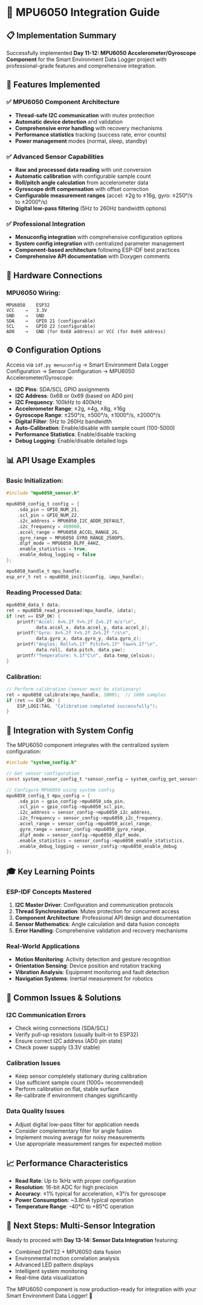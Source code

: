 # 🔄 MPU6050 Integration Guide

## 📋 Implementation Summary

Successfully implemented **Day 11-12: MPU6050 Accelerometer/Gyroscope Component** for the Smart Environment Data Logger project with professional-grade features and comprehensive integration.

## 🎯 Features Implemented

### ✅ **MPU6050 Component Architecture**
- **Thread-safe I2C communication** with mutex protection
- **Automatic device detection** and validation
- **Comprehensive error handling** with recovery mechanisms
- **Performance statistics** tracking (success rate, error counts)
- **Power management** modes (normal, sleep, standby)

### ✅ **Advanced Sensor Capabilities**
- **Raw and processed data reading** with unit conversion
- **Automatic calibration** with configurable sample count
- **Roll/pitch angle calculation** from accelerometer data
- **Gyroscope drift compensation** with offset correction
- **Configurable measurement ranges** (accel: ±2g to ±16g, gyro: ±250°/s to ±2000°/s)
- **Digital low-pass filtering** (5Hz to 260Hz bandwidth options)

### ✅ **Professional Integration**
- **Menuconfig integration** with comprehensive configuration options
- **System config integration** with centralized parameter management
- **Component-based architecture** following ESP-IDF best practices
- **Comprehensive API documentation** with Doxygen comments

## 🔌 Hardware Connections

### MPU6050 Wiring:
```
MPU6050    ESP32
VCC    →   3.3V
GND    →   GND
SDA    →   GPIO 21 (configurable)
SCL    →   GPIO 22 (configurable)
AD0    →   GND (for 0x68 address) or VCC (for 0x69 address)
```

## ⚙️ Configuration Options

Access via `idf.py menuconfig` → Smart Environment Data Logger Configuration → Sensor Configuration → MPU6050 Accelerometer/Gyroscope:

- **I2C Pins**: SDA/SCL GPIO assignments
- **I2C Address**: 0x68 or 0x69 (based on AD0 pin)
- **I2C Frequency**: 100kHz to 400kHz
- **Accelerometer Range**: ±2g, ±4g, ±8g, ±16g
- **Gyroscope Range**: ±250°/s, ±500°/s, ±1000°/s, ±2000°/s  
- **Digital Filter**: 5Hz to 260Hz bandwidth
- **Auto-Calibration**: Enable/disable with sample count (100-5000)
- **Performance Statistics**: Enable/disable tracking
- **Debug Logging**: Enable/disable detailed logs

## 📊 API Usage Examples

### Basic Initialization:
```c
#include "mpu6050_sensor.h"

mpu6050_config_t config = {
    .sda_pin = GPIO_NUM_21,
    .scl_pin = GPIO_NUM_22,
    .i2c_address = MPU6050_I2C_ADDR_DEFAULT,
    .i2c_frequency = 400000,
    .accel_range = MPU6050_ACCEL_RANGE_2G,
    .gyro_range = MPU6050_GYRO_RANGE_250DPS,
    .dlpf_mode = MPU6050_DLPF_44HZ,
    .enable_statistics = true,
    .enable_debug_logging = false
};

mpu6050_handle_t mpu_handle;
esp_err_t ret = mpu6050_init(&config, &mpu_handle);
```

### Reading Processed Data:
```c
mpu6050_data_t data;
ret = mpu6050_read_processed(mpu_handle, &data);
if (ret == ESP_OK) {
    printf("Accel: X=%.2f Y=%.2f Z=%.2f m/s²\n", 
           data.accel_x, data.accel_y, data.accel_z);
    printf("Gyro: X=%.2f Y=%.2f Z=%.2f °/s\n", 
           data.gyro_x, data.gyro_y, data.gyro_z);
    printf("Angles: Roll=%.1f° Pitch=%.1f° Yaw=%.1f°\n", 
           data.roll, data.pitch, data.yaw);
    printf("Temperature: %.1f°C\n", data.temp_celsius);
}
```

### Calibration:
```c
// Perform calibration (sensor must be stationary)
ret = mpu6050_calibrate(mpu_handle, 1000);  // 1000 samples
if (ret == ESP_OK) {
    ESP_LOGI(TAG, "Calibration completed successfully");
}
```

## 🔧 Integration with System Config

The MPU6050 component integrates with the centralized system configuration:

```c
#include "system_config.h"

// Get sensor configuration
const system_sensor_config_t *sensor_config = system_config_get_sensors();

// Configure MPU6050 using system config
mpu6050_config_t mpu_config = {
    .sda_pin = gpio_config->mpu6050_sda_pin,
    .scl_pin = gpio_config->mpu6050_scl_pin,
    .i2c_address = sensor_config->mpu6050_i2c_address,
    .i2c_frequency = sensor_config->mpu6050_i2c_frequency,
    .accel_range = sensor_config->mpu6050_accel_range,
    .gyro_range = sensor_config->mpu6050_gyro_range,
    .dlpf_mode = sensor_config->mpu6050_dlpf_mode,
    .enable_statistics = sensor_config->mpu6050_enable_statistics,
    .enable_debug_logging = sensor_config->mpu6050_enable_debug
};
```

## 🎓 Key Learning Points

### **ESP-IDF Concepts Mastered**
1. **I2C Master Driver**: Configuration and communication protocols
2. **Thread Synchronization**: Mutex protection for concurrent access
3. **Component Architecture**: Professional API design and documentation
4. **Sensor Mathematics**: Angle calculation and data fusion concepts
5. **Error Handling**: Comprehensive validation and recovery mechanisms

### **Real-World Applications**
- **Motion Monitoring**: Activity detection and gesture recognition
- **Orientation Sensing**: Device position and rotation tracking
- **Vibration Analysis**: Equipment monitoring and fault detection
- **Navigation Systems**: Inertial measurement for robotics

## 🚨 Common Issues & Solutions

### **I2C Communication Errors**
- Check wiring connections (SDA/SCL)
- Verify pull-up resistors (usually built-in to ESP32)
- Ensure correct I2C address (AD0 pin state)
- Check power supply (3.3V stable)

### **Calibration Issues** 
- Keep sensor completely stationary during calibration
- Use sufficient sample count (1000+ recommended)
- Perform calibration on flat, stable surface
- Re-calibrate if environment changes significantly

### **Data Quality Issues**
- Adjust digital low-pass filter for application needs
- Consider complementary filter for angle fusion
- Implement moving average for noisy measurements
- Use appropriate measurement ranges for expected motion

## 📈 Performance Characteristics

- **Read Rate**: Up to 1kHz with proper configuration
- **Resolution**: 16-bit ADC for high precision
- **Accuracy**: ±1% typical for acceleration, ±3°/s for gyroscope
- **Power Consumption**: ~3.8mA typical operation
- **Temperature Range**: -40°C to +85°C operation

## 🔮 Next Steps: Multi-Sensor Integration

Ready to proceed with **Day 13-14: Sensor Data Integration** featuring:
- Combined DHT22 + MPU6050 data fusion
- Environmental motion correlation analysis  
- Advanced LED pattern displays
- Intelligent system monitoring
- Real-time data visualization

The MPU6050 component is now production-ready for integration with your Smart Environment Data Logger! 🚀